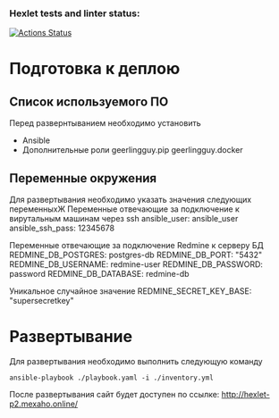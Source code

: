 ### Hexlet tests and linter status:
[![Actions Status](https://github.com/VGrishutin/devops-for-programmers-project-76/actions/workflows/hexlet-check.yml/badge.svg)](https://github.com/VGrishutin/devops-for-programmers-project-76/actions)


# Подготовка к деплою
## Список используемого ПО
Перед развернтыванием необходимо установить 
- Ansible
- Дополнительные роли
    geerlingguy.pip
    geerlingguy.docker    

## Переменные окружения
Для развертывания необходимо указать значения следующих переменныхЖ
Переменные отвечающие за подключение к вирутальным машинам через ssh
ansible_user: ansible_user
ansible_ssh_pass: 12345678

Переменные отвечающие за подключение Redmine к серверу БД
REDMINE_DB_POSTGRES: postgres-db
REDMINE_DB_PORT: "5432"
REDMINE_DB_USERNAME: redmine-user
REDMINE_DB_PASSWORD: password
REDMINE_DB_DATABASE: redmine-db

Уникальное случайное значение
REDMINE_SECRET_KEY_BASE: "supersecretkey"

# Развертывание
Для развертывания необходимо выполнить следующую команду
```
ansible-playbook ./playbook.yaml -i ./inventory.yml
```

После развертывания сайт будет доступен по ссылке: http://hexlet-p2.mexaho.online/
